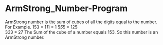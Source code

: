 # ArmStrong_Number-Program
ArmStrong number is the sum of cubes of all the digits equal to the number.  
For Example.  153 = 1*1*1 = 1 
                    5*5*5 = 125                     
                    3*3*3 = 27 
The Sum of the cube of a number equals 153. So this number is an ArmStrong number.
